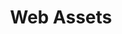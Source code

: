 ---
iconSrc: "/images/icons/icon_pack_purple-beekart.png"
title: "Web Assets"
subtext: "Download Web Assets"
downloadUrl: "http://bit.ly/iconpack-05-2018"
---